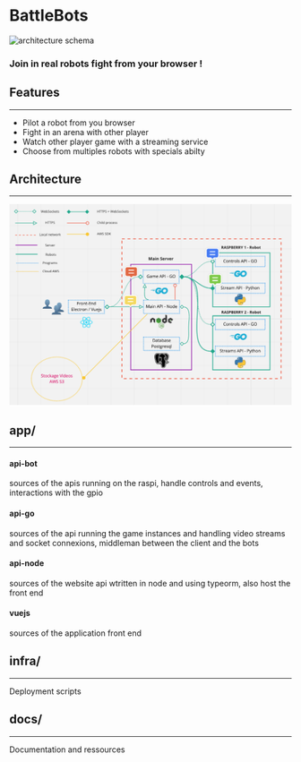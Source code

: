 # BattleBots

![architecture schema](docs/cover.png)

### Join in real robots fight from your browser !

## Features
<hr>

- Pilot a robot from you browser
- Fight in an arena with other player
- Watch other player game with a streaming service
- Choose from multiples robots with specials abilty

## Architecture
<hr>

![architecture schema](docs/Architecture.png)

## app/
<hr>

#### api-bot
sources of the apis running on the raspi, handle controls and events, interactions with the gpio

#### api-go
sources of the api running the game instances and handling video streams and socket connexions,
middleman between the client and the bots 

#### api-node
sources of the website api wtritten in node and using typeorm, also host the front end

#### vuejs
sources of the application front end

## infra/
<hr>

Deployment scripts

## docs/
<hr>

Documentation and ressources
